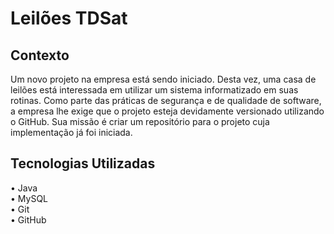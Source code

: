 # Leilões TDSat

## Contexto

Um novo projeto na empresa está sendo iniciado. Desta vez, uma casa de leilões está interessada em utilizar um sistema informatizado em suas rotinas. Como parte das práticas de segurança e de qualidade de software, a empresa lhe exige que o projeto esteja devidamente versionado utilizando o GitHub. Sua missão é criar um repositório para o projeto cuja implementação já foi iniciada.

## Tecnologias Utilizadas <br>

• Java<br>
• MySQL<br>
• Git <br>
• GitHub <br>
